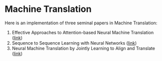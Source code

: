 # Machine Translation

Here is an implementation of three seminal papers in Machine Translation:

1. Effective Approaches to Attention-based Neural Machine Translation ([link](https://arxiv.org/abs/1508.04025))
2. Sequence to Sequence Learning with Neural Networks ([link](https://arxiv.org/abs/1409.3215))
3. Neural Machine Translation by Jointly Learning to Align and Translate ([link](https://arxiv.org/abs/1409.0473))
